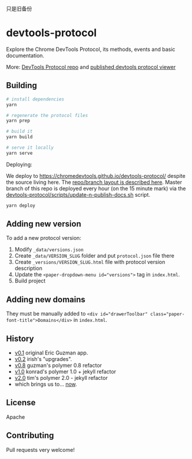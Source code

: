 只是旧备份

# devtools-protocol
Explore the Chrome DevTools Protocol, its methods, events and basic documentation.

More: [DevTools Protocol repo](https://github.com/ChromeDevTools/devtools-protocol) and [published devtools protocol viewer](https://chromedevtools.github.io/devtools-protocol/)


##  Building


```sh
# install dependencies
yarn

# regenerate the protocol files
yarn prep

# build it
yarn build

# serve it locally
yarn serve
```

Deploying:

We deploy to https://chromedevtools.github.io/devtools-protocol/ despite the source living here. The [repo/branch layout is described here](https://github.com/ChromeDevTools/debugger-protocol-viewer/issues/78). Master branch of this repo is deployed every hour (on the 15 minute mark) via the [devtools-protocol/scripts/update-n-publish-docs.sh](https://github.com/ChromeDevTools/devtools-protocol/blob/master/scripts/update-n-publish-docs.sh) script.

```sh
yarn deploy
```



## Adding new version

To add a new protocol version:

1. Modify `_data/versions.json`
1. Create `_data/VERSION_SLUG` folder and put `protocol.json` file there
1. Create `_versions/VERSION_SLUG.html` file with protocol version description
1. Update the `<paper-dropdown-menu id="versions">` tag in `index.html`.
1. Build project

## Adding new domains

They must be manually added to `<div id="drawerToolbar" class="paper-font-title">Domains</div>` in `index.html`.

## History


* [v0.1](https://rawgit.com/ChromeDevTools/devtools-protocol/v0.1/index.html)            original Eric Guzman app.
* [v0.2](https://rawgit.com/ChromeDevTools/devtools-protocol/v0.2/index.html)            irish's "upgrades".
* [v0.8](https://rawgit.com/ChromeDevTools/devtools-protocol/v0.8/index.html)            guzman's polymer 0.8 refactor
* [v1.0](https://rawgit.com/ChromeDevTools/devtools-protocol/v1.0/index.html)            konrad's polymer 1.0 + jekyll refactor
* [v2.0](https://chromedevtools.github.io/devtools-protocol/)                            tim's polymer 2.0 - jekyll refactor
* which brings us to… [now](https://chromedevtools.github.io/devtools-protocol/).


## License

Apache

## Contributing

Pull requests very welcome!
